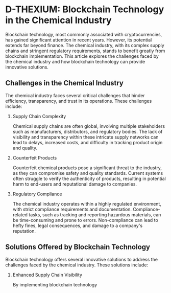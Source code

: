 <html>
    <head>
<h1><link="[https://github.com/S2much/D-THEX-ORION/commit/56c1744997db47741362df74d1c4f606833aa7f2](https://github.com/S2much/D-THEX-ORION/blob/main/D-THEXIUM.logo.png)">D-THEXIUM: Blockchain Technology in the Chemical Industry</link></h1>
    </head>
    <p>Blockchain technology, most commonly associated with cryptocurrencies, has gained significant attention in recent years. However, its potential extends far beyond finance. The chemical industry, with its complex supply chains and stringent regulatory requirements, stands to benefit greatly from blockchain implementation. This article explores the challenges faced by the chemical industry and how blockchain technology can provide innovative solutions.</p>
    <h2>Challenges in the Chemical Industry</h2>
    <p>The chemical industry faces several critical challenges that hinder efficiency, transparency, and trust in its operations. These challenges include:</p>
    <ol>
        <li>Supply Chain Complexity</li>
        <p>Chemical supply chains are often global, involving multiple stakeholders such as manufacturers, distributors, and regulatory bodies. The lack of visibility and transparency within these intricate supply networks can lead to delays, increased costs, and difficulty in tracking product origin and quality.</p>
        <li>Counterfeit Products</li>
        <p>Counterfeit chemical products pose a significant threat to the industry, as they can compromise safety and quality standards. Current systems often struggle to verify the authenticity of products, resulting in potential harm to end-users and reputational damage to companies.</p>
        <li>Regulatory Compliance</li>
        <p>The chemical industry operates within a highly regulated environment, with strict compliance requirements and documentation. Compliance-related tasks, such as tracking and reporting hazardous materials, can be time-consuming and prone to errors. Non-compliance can lead to hefty fines, legal consequences, and damage to a company's reputation.</p>
    </ol>
    <h2>Solutions Offered by Blockchain Technology</h2>
    <p>Blockchain technology offers several innovative solutions to address the challenges faced by the chemical industry. These solutions include:</p>
    <ol>
        <li>Enhanced Supply Chain Visibility</li>
        <p>By implementing blockchain technology


